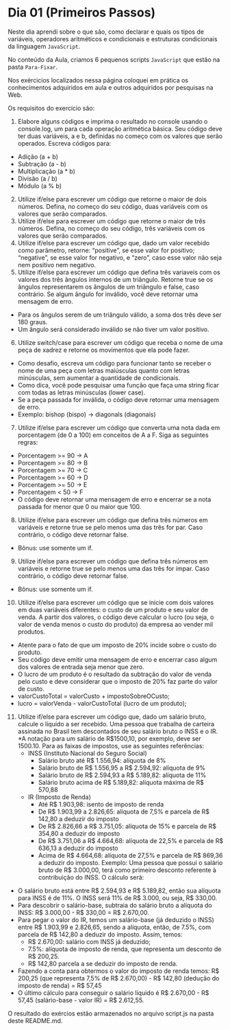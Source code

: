 # Dia 01 (Primeiros Passos)

Neste dia aprendi sobre o que são, como declarar e quais os tipos de variáveis, operadores aritméticos e condicionais e estruturas condicionais da linguagem `JavaScript`.

No conteúdo da Aula, criamos 6 pequenos scripts `JavaScript` que estão na pasta `Para-Fixar`.

Nos exércicios localizados nessa página coloquei em prática os conhecimentos adquiridos em aula e outros adquiridos por pesquisas na Web.

Os requisitos do exercício são:

1. Elabore alguns códigos e imprima o resultado no console usando o console.log, um para cada operação aritmética básica. Seu código deve ter duas variáveis, a e b, definidas no começo com os valores que serão operados. Escreva códigos para:
  * Adição (a + b)
  * Subtração (a - b)
  * Multiplicação (a * b)
  * Divisão (a / b)
  * Módulo (a % b)
2. Utilize if/else para escrever um código que retorne o maior de dois números. Defina, no começo do seu código, duas variáveis com os valores que serão comparados.
3. Utilize if/else para escrever um código que retorne o maior de três números. Defina, no começo do seu código, três variáveis com os valores que serão comparados.
4. Utilize if/else para escrever um código que, dado um valor recebido como parâmetro, retorne: “positive”, se esse valor for positivo; “negative”, se esse valor for negativo, e “zero”, caso esse valor não seja nem positivo nem negativo.
5. Utilize if/else para escrever um código que defina três variaveis com os valores dos três ângulos internos de um triângulo. Retorne true se os ângulos representarem os ângulos de um triângulo e false, caso contrário. Se algum ângulo for inválido, você deve retornar uma mensagem de erro.
  * Para os ângulos serem de um triângulo válido, a soma dos três deve ser 180 graus.
  * Um ângulo será considerado inválido se não tiver um valor positivo.
6. Utilize switch/case para escrever um código que receba o nome de uma peça de xadrez e retorne os movimentos que ela pode fazer.
  * Como desafio, escreva um código para funcionar tanto se receber o nome de uma peça com letras maiúsculas quanto com letras minúsculas, sem aumentar a quantidade de condicionais.
  * Como dica, você pode pesquisar uma função que faça uma string ficar com todas as letras minúsculas (lower case).
  * Se a peça passada for inválida, o código deve retornar uma mensagem de erro.
  * Exemplo: bishop (bispo) -> diagonals (diagonais)

7. Utilize if/else para escrever um código que converta uma nota dada em porcentagem (de 0 a 100) em conceitos de A a F. Siga as seguintes regras:
  * Porcentagem >= 90 -> A
  * Porcentagem >= 80 -> B
  * Porcentagem >= 70 -> C
  * Porcentagem >= 60 -> D
  * Porcentagem >= 50 -> E
  * Porcentagem < 50 -> F
  * O código deve retornar uma mensagem de erro e encerrar se a nota passada for menor que 0 ou maior que 100.
8. Utilize if/else para escrever um código que defina três números em variáveis e retorne true se pelo menos uma das três for par. Caso contrário, o código deve retornar false.
  * Bônus: use somente um if.
9. Utilize if/else para escrever um código que defina três números em variáveis e retorne true se pelo menos uma das três for ímpar. Caso contrário, o código deve retornar false.
  * Bônus: use somente um if.
10. Utilize if/else para escrever um código que se inicie com dois valores em duas variáveis diferentes: o custo de um produto e seu valor de venda. A partir dos valores, o código deve calcular o lucro (ou seja, o valor de venda menos o custo do produto) da empresa ao vender mil produtos.
  * Atente para o fato de que um imposto de 20% incide sobre o custo do produto.
  * Seu código deve emitir uma mensagem de erro e encerrar caso algum dos valores de entrada seja menor que zero.
  * O lucro de um produto é o resultado da subtração do valor de venda pelo custo e deve considerar que o imposto de 20% faz parte do valor de custo.
  * valorCustoTotal = valorCusto + impostoSobreOCusto;
  * lucro = valorVenda - valorCustoTotal (lucro de um produto);
11. Utilize if/else para escrever um código que, dado um salário bruto, calcule o líquido a ser recebido. Uma pessoa que trabalha de carteira assinada no Brasil tem descontados de seu salário bruto o INSS e o IR. 
  *A notação para um salário de R$1500,10, por exemplo, deve ser 1500.10. Para as faixas de impostos, use as seguintes referências:
    * INSS (Instituto Nacional do Seguro Social)
      * Salário bruto até R$ 1.556,94: alíquota de 8%
      * Salário bruto de R$ 1.556,95 a R$ 2.594,92: alíquota de 9%
      * Salário bruto de R$ 2.594,93 a R$ 5.189,82: alíquota de 11%
      * Salário bruto acima de R$ 5.189,82: alíquota máxima de R$ 570,88
    * IR (Imposto de Renda)
      * Até R$ 1.903,98: isento de imposto de renda
      * De R$ 1.903,99 a 2.826,65: alíquota de 7,5% e parcela de R$ 142,80 a deduzir do imposto
      * De R$ 2.826,66 a R$ 3.751,05: alíquota de 15% e parcela de R$ 354,80 a deduzir do imposto
      * De R$ 3.751,06 a R$ 4.664,68: alíquota de 22,5% e parcela de R$ 636,13 a deduzir do imposto
      * Acima de R$ 4.664,68: alíquota de 27,5% e parcela de R$ 869,36 a deduzir do imposto.
Exemplo: Uma pessoa que possui o salário bruto de R$ 3.000,00, terá como primeiro desconto referente à contribuição do INSS. O cálculo será:
  * O salário bruto está entre R$ 2.594,93 e R$ 5.189,82, então sua alíquota para INSS é de 11%. O INSS será 11% de R$ 3.000, ou seja, R$ 330,00.
  * Para descobrir o salário-base, subtraia do salário bruto a alíquota do INSS: R$ 3.000,00 - R$ 330,00 = R$ 2.670,00.
  * Para pegar o valor do IR, temos um salário-base (já deduzido o INSS) entre R$ 1.903,99 e 2.826,65, sendo a alíquota, então, de 7.5%, com parcela de R$ 142,80 a deduzir do imposto. Assim, temos:
    * R$ 2.670,00: salário com INSS já deduzido;
    * 7.5%: alíquota de imposto de renda, que representa um desconto de R$ 200,25.
    * R$ 142,80 parcela a se deduzir do imposto de renda.
  * Fazendo a conta para obtermos o valor do imposto de renda temos: R$ 200,25 (que representa 7,5% de R$ 2.670,00) - R$ 142,80 (dedução do imposto de renda) = R$ 57,45
  * O último cálculo para conseguir o salário líquido é R$ 2.670,00 - R$ 57,45 (salário-base - valor IR) = R$ 2.612,55.

O resultado do exércios estão armazenados no arquivo script.js na pasta deste README.md.